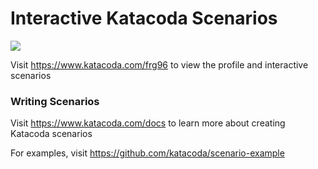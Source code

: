 # Interactive Katacoda Scenarios

[![](http://shields.katacoda.com/katacoda/frg96/count.svg)](https://www.katacoda.com/frg96 "Get your profile on Katacoda.com")

Visit https://www.katacoda.com/frg96 to view the profile and interactive scenarios

### Writing Scenarios
Visit https://www.katacoda.com/docs to learn more about creating Katacoda scenarios

For examples, visit https://github.com/katacoda/scenario-example
